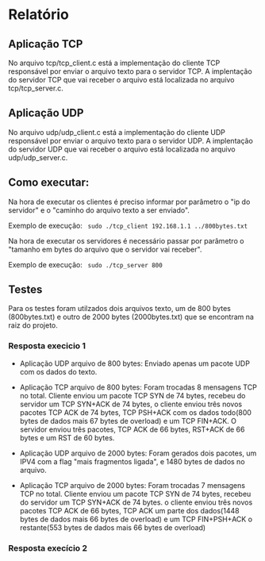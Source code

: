 # Relatório

## Aplicação TCP
No arquivo tcp/tcp_client.c está a implementação do cliente TCP responsável por enviar o arquivo texto para o servidor TCP. A implentação do servidor TCP que vai receber o arquivo está localizada no arquivo tcp/tcp_server.c.

## Aplicação UDP
No arquivo udp/udp_client.c está a implementação do cliente UDP responsável por enviar o arquivo texto para o servidor UDP. A implentação do servidor UDP que vai receber o arquivo está localizada no arquivo udp/udp_server.c.


## Como executar:

Na hora de executar os clientes é preciso informar por parâmetro o "ip do servidor" e o "caminho do arquivo texto a ser enviado". 

Exemplo de execução: `` sudo ./tcp_client 192.168.1.1 ../800bytes.txt`` 

Na hora de executar os servidores é necessário passar por parâmetro o "tamanho em bytes do arquivo que o servidor vai receber". 

Exemplo de execução: `` sudo ./tcp_server 800`` 


## Testes
Para os testes foram utilzados dois arquivos texto, um de 800 bytes (800bytes.txt) e outro de 2000 bytes (2000bytes.txt) que se encontram na raiz do projeto.

### Resposta execicio 1 
- Aplicação UDP arquivo de 800 bytes: 
Enviado apenas um pacote UDP com os dados do texto. 
- Aplicação TCP arquivo de 800 bytes:
Foram trocadas 8 mensagens TCP no total. Cliente enviou um pacote TCP SYN de 74 bytes, recebeu do servidor um TCP SYN+ACK de 74 bytes, o cliente enviou três novos pacotes TCP ACK de 74 bytes, TCP PSH+ACK com os dados todo(800 bytes de dados mais 67 bytes de overload) e um TCP FIN+ACK. O servidor enviou três pacotes, TCP ACK de 66 bytes, RST+ACK de 66 bytes e um RST de 60 bytes.  


- Aplicação UDP arquivo de 2000 bytes: 
Foram gerados dois pacotes, um IPV4 com a flag "mais fragmentos ligada", e 1480 bytes de dados no arquivo.
- Aplicação TCP arquivo de 2000 bytes:
Foram trocadas 7 mensagens TCP no total. Cliente enviou um pacote TCP SYN de 74 bytes, recebeu do servidor um TCP SYN+ACK de 74 bytes.
o cliente enviou três novos pacotes TCP ACK de 66 bytes, TCP ACK um parte dos dados(1448 bytes de dados mais 66 bytes de overload) e um TCP FIN+PSH+ACK o restante(553 bytes de dados mais 66 bytes de overload)

### Resposta execício 2